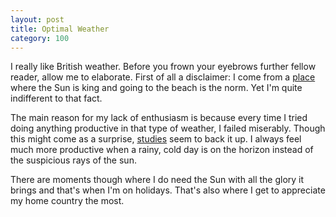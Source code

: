 ```yaml
---
layout: post
title: Optimal Weather
category: 100
---
```

I really like British weather. Before you frown your eyebrows further fellow reader, allow me to elaborate. First of all a disclaimer: I come from a [place](https://en.wikipedia.org/wiki/Cyprus) where the Sun is king and going to the beach is the norm. Yet I'm quite indifferent to that fact.

The main reason for my lack of enthusiasm is because every time I tried doing anything productive in that type of weather, I failed miserably. Though this might come as a surprise, [studies](http://blog.crew.co/how-climate-influences-productivity-why-the-future-of-productivity-doesnt-look-so-hot/) seem to back it up. I always feel much more productive when a rainy, cold day is on the horizon instead of the suspicious rays of the sun.

There are moments though where I do need the Sun with all the glory it brings and that's when I'm on holidays. That's also where I get to appreciate my home country the most.
